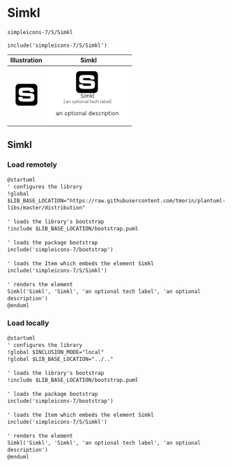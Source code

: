 # Simkl


```text
simpleicons-7/S/Simkl
```

```text
include('simpleicons-7/S/Simkl')
```



| Illustration | Simkl |
| :---: | :---: |
| ![illustration for Illustration](../../simpleicons-7/S/Simkl.png) | ![illustration for Simkl](../../simpleicons-7/S/Simkl.Local.png) |




## Simkl

### Load remotely
```plantuml
@startuml
' configures the library
!global $LIB_BASE_LOCATION="https://raw.githubusercontent.com/tmorin/plantuml-libs/master/distribution"

' loads the library's bootstrap
!include $LIB_BASE_LOCATION/bootstrap.puml

' loads the package bootstrap
include('simpleicons-7/bootstrap')

' loads the Item which embeds the element Simkl
include('simpleicons-7/S/Simkl')

' renders the element
Simkl('Simkl', 'Simkl', 'an optional tech label', 'an optional description')
@enduml
```

### Load locally
```plantuml
@startuml
' configures the library
!global $INCLUSION_MODE="local"
!global $LIB_BASE_LOCATION="../.."

' loads the library's bootstrap
!include $LIB_BASE_LOCATION/bootstrap.puml

' loads the package bootstrap
include('simpleicons-7/bootstrap')

' loads the Item which embeds the element Simkl
include('simpleicons-7/S/Simkl')

' renders the element
Simkl('Simkl', 'Simkl', 'an optional tech label', 'an optional description')
@enduml
```

